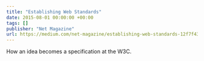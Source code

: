 ```yaml
---
title: "Establishing Web Standards"
date: 2015-08-01 00:00:00 +00:00
tags: []
publisher: "Net Magazine"
url: https://medium.com/net-magazine/establishing-web-standards-12f7f4308982#.c6mvi7ijn
---
```


How an idea becomes a specification at the W3C.
